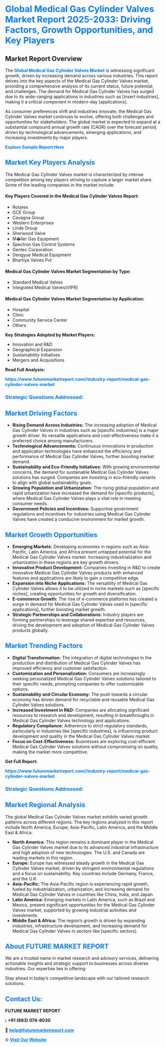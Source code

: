 <h1 style="color: #007BFF;">Global Medical Gas Cylinder Valves Market Report 2025-2033: Driving Factors, Growth Opportunities, and Key Players</h1>

<section id="overview">
<h2>Market Report Overview</h2>
<p>The <a href="https://www.futuremarketreport.com//industry-report/medical-gas-cylinder-valves-market" style="color: #007BFF; text-decoration: none;"><strong>Global Medical Gas Cylinder Valves Market</strong></a> is witnessing significant growth, driven by increasing demand across various industries. This report delves into the key aspects of the Medical Gas Cylinder Valves market, providing a comprehensive analysis of its current status, future potential, and challenges. The demand for Medical Gas Cylinder Valves has surged due to its wide-ranging applications in industries such as [insert industries], making it a critical component in modern-day [applications].</p>
<p>As consumer preferences shift and industries innovate, the Medical Gas Cylinder Valves market continues to evolve, offering both challenges and opportunities for stakeholders. The global market is expected to expand at a substantial compound annual growth rate (CAGR) over the forecast period, driven by technological advancements, emerging applications, and increasing investments by major players.</p>
</section>

<section id="overview">
<p><a href="https://www.futuremarketreport.com//request-sample/reportId=57232" style="color: #007BFF; text-decoration: none;"><strong>Explore Sample Report Here</strong></a></p>
</section>

<section id="key-players">
<h2 style="color: #007BFF;">Market Key Players Analysis</h2>
<p>The Medical Gas Cylinder Valves market is characterized by intense competition among key players striving to capture a larger market share. Some of the leading companies in the market include:</p>
<h4>Key Players Covered in the Medical Gas Cylinder Valves Report:</h4>
<ul><li>Rotarex</li><li>GCE Group</li><li>Cavagna Group</li><li>Western Enterprises</li><li>Linde Group</li><li>Sherwood Valve</li><li>M�ller Gas Equipment</li><li>Spectron Gas Control Systems</li><li>Gentec Corporation</li><li>Dengyue Medical Equipment</li><li>Bhartiya Valves Pvt</li></ul>
<h4>Medical Gas Cylinder Valves Market Segmentation by Type:</h4>
<ul><li>Standard Medical Valves</li><li>Integrated Medical Valves(VIPR)</li></ul>

<h4>Medical Gas Cylinder Valves Market Segmentation by Application:</h4>
<ul><li>Hospital</li><li>Clinic</li><li>Community Service Center</li><li>Others</li></ul>
<p><strong>Key Strategies Adopted by Market Players:</strong></p>
<ul>
<li>Innovation and R&D</li>
<li>Geographical Expansion</li>
<li>Sustainability Initiatives</li>
<li>Mergers and Acquisitions</li>
</ul>
</section>

<section>
<p><strong>Read Full Analysis: </strong></p><a href="https://www.futuremarketreport.com//industry-report/medical-gas-cylinder-valves-market" style="color: #007BFF; text-decoration: none;"><strong>https://www.futuremarketreport.com//industry-report/medical-gas-cylinder-valves-market</strong></a>
<h3 style="color: #007BFF;">Strategic Questions Addressed:</h3>
</section>

<section id="driving-factors">
<h2 style="color: #007BFF;">Market Driving Factors</h2>
<ul>
<li><strong>Rising Demand Across Industries:</strong> The increasing adoption of Medical Gas Cylinder Valves in industries such as [specific industries] is a major growth driver. Its versatile applications and cost-effectiveness make it a preferred choice among manufacturers.</li>
<li><strong>Technological Advancements:</strong> Continuous innovations in production and application technologies have enhanced the efficiency and performance of Medical Gas Cylinder Valves, further boosting market demand.</li>
<li><strong>Sustainability and Eco-Friendly Initiatives:</strong> With growing environmental concerns, the demand for sustainable Medical Gas Cylinder Valves solutions has surged. Companies are investing in eco-friendly variants to align with global sustainability goals.</li>
<li><strong>Growing Population and Urbanization:</strong> The rising global population and rapid urbanization have increased the demand for [specific products], where Medical Gas Cylinder Valves plays a vital role in meeting consumer needs.</li>
<li><strong>Government Policies and Incentives:</strong> Supportive government regulations and incentives for industries using Medical Gas Cylinder Valves have created a conducive environment for market growth.</li>
</ul>
</section>

<section id="growth-opportunities">
<h2 style="color: #007BFF;">Market Growth Opportunities</h2>
<ul>
<li><strong>Emerging Markets:</strong> Developing economies in regions such as Asia-Pacific, Latin America, and Africa present untapped potential for the Medical Gas Cylinder Valves market. Increasing industrialization and urbanization in these regions are key growth drivers.</li>
<li><strong>Innovative Product Development:</strong> Companies investing in R&D to create innovative Medical Gas Cylinder Valves products with enhanced features and applications are likely to gain a competitive edge.</li>
<li><strong>Expansion into Niche Applications:</strong> The versatility of Medical Gas Cylinder Valves allows it to be utilized in niche markets such as [specific niches], creating opportunities for growth and diversification.</li>
<li><strong>E-commerce Growth:</strong> The rise of e-commerce platforms has created a surge in demand for Medical Gas Cylinder Valves used in [specific applications], further boosting market growth.</li>
<li><strong>Strategic Partnerships and Collaborations:</strong> Industry players are forming partnerships to leverage shared expertise and resources, driving the development and adoption of Medical Gas Cylinder Valves products globally.</li>
</ul>
</section>

<section id="trending-factors">
<h2 style="color: #007BFF;">Market Trending Factors</h2>
<ul>
<li><strong>Digital Transformation:</strong> The integration of digital technologies in the production and distribution of Medical Gas Cylinder Valves has improved efficiency and customer satisfaction.</li>
<li><strong>Customization and Personalization:</strong> Consumers are increasingly seeking personalized Medical Gas Cylinder Valves solutions tailored to their specific needs, prompting companies to offer customizable options.</li>
<li><strong>Sustainability and Circular Economy:</strong> The push towards a circular economy has driven demand for recyclable and reusable Medical Gas Cylinder Valves solutions.</li>
<li><strong>Increased Investment in R&D:</strong> Companies are allocating significant resources to research and development, resulting in breakthroughs in Medical Gas Cylinder Valves technology and applications.</li>
<li><strong>Regulatory Compliance:</strong> Adherence to strict regulatory standards, particularly in industries like [specific industries], is influencing product development and quality in the Medical Gas Cylinder Valves market.</li>
<li><strong>Focus on Cost-Effectiveness:</strong> Businesses are exploring cost-efficient Medical Gas Cylinder Valves solutions without compromising on quality, making the market more competitive.</li>
</ul>
</section>

<section>
<p><strong>Get Full Report: </strong></p><a href="https://www.futuremarketreport.com//industry-report/medical-gas-cylinder-valves-market" style="color: #007BFF; text-decoration: none;"><strong>https://www.futuremarketreport.com//industry-report/medical-gas-cylinder-valves-market</strong></a>
<h3 style="color: #007BFF;">Strategic Questions Addressed:</h3>
</section>


<section id="regional-analysis">
<h2 style="color: #007BFF;">Market Regional Analysis</h2>
<p>The global Medical Gas Cylinder Valves market exhibits varied growth patterns across different regions. The key regions analyzed in this report include North America, Europe, Asia-Pacific, Latin America, and the Middle East & Africa:</p>
<ul>
<li><strong>North America:</strong> This region remains a dominant player in the Medical Gas Cylinder Valves market due to its advanced industrial infrastructure and high adoption of new technologies. The U.S. and Canada are leading markets in this region.</li>
<li><strong>Europe:</strong> Europe has witnessed steady growth in the Medical Gas Cylinder Valves market, driven by stringent environmental regulations and a focus on sustainability. Key countries include Germany, France, and the U.K.</li>
<li><strong>Asia-Pacific:</strong> The Asia-Pacific region is experiencing rapid growth, fueled by industrialization, urbanization, and increasing demand for Medical Gas Cylinder Valves in countries like China, India, and Japan.</li>
<li><strong>Latin America:</strong> Emerging markets in Latin America, such as Brazil and Mexico, present significant opportunities for the Medical Gas Cylinder Valves market, supported by growing industrial activities and investments.</li>
<li><strong>Middle East & Africa:</strong> The region’s growth is driven by expanding industries, infrastructure development, and increasing demand for Medical Gas Cylinder Valves in sectors like [specific sectors].</li>
</ul>
</section>

<footer>
<h2 style="color: #007BFF;">About FUTURE MARKET REPORT</h2>
<p>We are a trusted name in market research and advisory services, delivering actionable insights and strategic support to businesses across diverse industries. Our expertise lies in offering:</p>

<p>Stay ahead in today’s competitive landscape with our tailored research solutions.</p>

<h2 style="color: #007BFF;">Contact Us:</h2>
<p><strong>FUTURE MARKET REPORT</strong></p>
<p>📞 <strong>+91 (883) 074-8030</strong></p>
<p>📧 <strong><a href="mailto:help@futuremarketreport.com" style="color: #007BFF;">help@futuremarketreport.com</a></strong></p>
<p>🌐 <strong><a href="https://www.futuremarketreport.com/" style="color: #007BFF;">Visit Our Website</a></strong></p>
</footer>